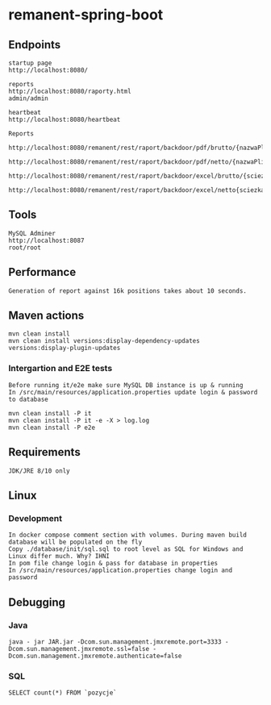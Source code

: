 # remanent-spring-boot

## Endpoints
```
startup page
http://localhost:8080/

reports
http://localhost:8080/raporty.html
admin/admin

heartbeat
http://localhost:8080/heartbeat

Reports

http://localhost:8080/remanent/rest/raport/backdoor/pdf/brutto/{nazwaPliku}

http://localhost:8080/remanent/rest/raport/backdoor/pdf/netto/{nazwaPliku}

http://localhost:8080/remanent/rest/raport/backdoor/excel/brutto/{sciezka}

http://localhost:8080/remanent/rest/raport/backdoor/excel/netto{sciezka}
```

## Tools
```
MySQL Adminer
http://localhost:8087
root/root
```


## Performance
```
Generation of report against 16k positions takes about 10 seconds.
```

## Maven actions
```
mvn clean install
mvn clean install versions:display-dependency-updates versions:display-plugin-updates
```

### Intergartion and E2E tests
```
Before running it/e2e make sure MySQL DB instance is up & running
In /src/main/resources/application.properties update login & password to database

mvn clean install -P it
mvn clean install -P it -e -X > log.log
mvn clean install -P e2e
```

## Requirements
```
JDK/JRE 8/10 only
```

## Linux 
### Development
```
In docker compose comment section with volumes. During maven build database will be populated on the fly
Copy ./database/init/sql.sql to root level as SQL for Windows and Linux differ much. Why? IHNI
In pom file change login & pass for database in properties
In /src/main/resources/application.properties change login and password
```

## Debugging
### Java
```
java - jar JAR.jar -Dcom.sun.management.jmxremote.port=3333 -Dcom.sun.management.jmxremote.ssl=false -Dcom.sun.management.jmxremote.authenticate=false
```

### SQL
```
SELECT count(*) FROM `pozycje`
```